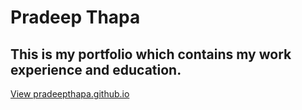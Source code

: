 # Pradeep Thapa

## This is my portfolio which contains my work experience and education.

[View pradeepthapa.github.io](pradeepthapa.github.io)
